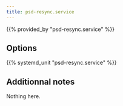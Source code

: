 ```yaml
---
title: psd-resync.service
---
```


{{% provided_by "psd-resync.service" %}}

## Options

{{% systemd_unit "psd-resync.service" %}}

## Additionnal notes

Nothing here.